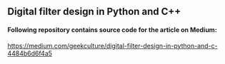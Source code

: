 ## Digital filter design in Python and C++

#### Following repository contains source code for the article on Medium:

https://medium.com/geekculture/digital-filter-design-in-python-and-c-4484b6d6f4a5

